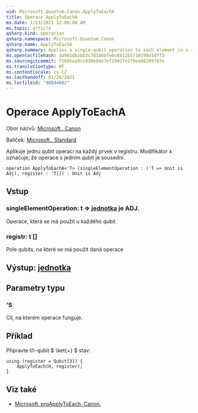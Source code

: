 ```yaml
---
uid: Microsoft.Quantum.Canon.ApplyToEachA
title: Operace ApplyToEachA
ms.date: 1/23/2021 12:00:00 AM
ms.topic: article
qsharp.kind: operation
qsharp.namespace: Microsoft.Quantum.Canon
qsharp.name: ApplyToEachA
qsharp.summary: Applies a single-qubit operation to each element in a register. The modifier `A` indicates that the single-qubit operation is adjointable.
ms.openlocfilehash: da901db2bb3c70186bfe0c8812b5710198d1dff3
ms.sourcegitcommit: 71605ea9cc630e84e7ef29027e1f0ea06299747e
ms.translationtype: MT
ms.contentlocale: cs-CZ
ms.lasthandoff: 01/26/2021
ms.locfileid: "98844602"
---
```

# <a name="applytoeacha-operation"></a>Operace ApplyToEachA

Obor názvů: [Microsoft.. Canon](xref:Microsoft.Quantum.Canon)

Balíček: [Microsoft.. Standard](https://nuget.org/packages/Microsoft.Quantum.Standard)


Aplikuje jednu qubit operaci na každý prvek v registru.
Modifikátor `A` označuje, že operace s jedním qubit je sousední.

```qsharp
operation ApplyToEachA<'T> (singleElementOperation : ('T => Unit is Adj), register : 'T[]) : Unit is Adj
```


## <a name="input"></a>Vstup

### <a name="singleelementoperation--t--unit--is-adj"></a>singleElementOperation: t => [jednotka](xref:microsoft.quantum.lang-ref.unit)  je ADJ.

Operace, která se má použít u každého qubit


### <a name="register--t"></a>registr: t []

Pole qubits, na které se má použít daná operace



## <a name="output--unit"></a>Výstup: [jednotka](xref:microsoft.quantum.lang-ref.unit)



## <a name="type-parameters"></a>Parametry typu

### <a name="t"></a>'S

Cíl, na kterém operace funguje.

## <a name="example"></a>Příklad

Připravte tři-qubit $ \ket{+} $ stav:

```qsharp
using (register = Qubit[3]) {
    ApplyToEach(H, register);
}
```

## <a name="see-also"></a>Viz také

- [Microsoft. proApplyToEach. Canon.](xref:Microsoft.Quantum.Canon.ApplyToEach)